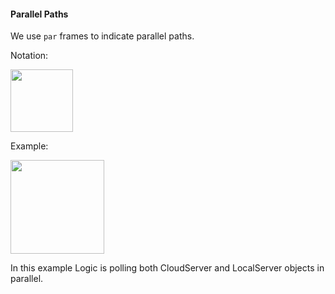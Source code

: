 <link rel="stylesheet" href="{{baseUrl}}/css/textbook.css">

<div class="website-content">

#### Parallel Paths

<div id="main">

We use `par` frames to indicate parallel paths.

Notation:

<img src="{{baseUrl}}/uml/sequenceDiagrams/parallelPaths/introduction/images/notation.png" height="100" />
<p/>

<tip-box>

Example:

<img src="{{baseUrl}}/uml/sequenceDiagrams/parallelPaths/introduction/images/logicServerData.png" height="150" />
<p/>

In this example Logic is polling both CloudServer and LocalServer objects in parallel.

</tip-box>

<!-- extras ------------------------------------------------------------------------------------ -->

<panel header=":paperclip: Extras" expandable type="seamless" expanded>

  <panel header=":mortar_board: Learning Outcomes" expandable type="seamless">
    <include src="exercises.md" />
  </panel>

  <panel header=":package: Resources" expandable type="seamless">
    <include src="resources.md" />
  </panel>

  <panel header=":laughing: Humor" expandable type="seamless">
    <include src="humor.md" />
  </panel>

</panel>

</div>
</div>
